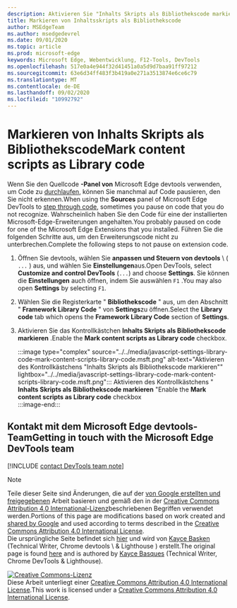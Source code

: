 ```yaml
---
description: Aktivieren Sie "Inhalts Skripts als Bibliothekscode markieren" aus Einstellungen > Framework-Bibliothekscode.
title: Markieren von Inhaltsskripts als Bibliothekscode
author: MSEdgeTeam
ms.author: msedgedevrel
ms.date: 09/01/2020
ms.topic: article
ms.prod: microsoft-edge
keywords: Microsoft Edge, Webentwicklung, F12-Tools, DevTools
ms.openlocfilehash: 517e0a4e944f32d41451a0a5d9d7baa91ff97212
ms.sourcegitcommit: 63e6d34ff483f3b419a0e271a3513874e6ce6c79
ms.translationtype: MT
ms.contentlocale: de-DE
ms.lasthandoff: 09/02/2020
ms.locfileid: "10992792"
---
```

<!-- Copyright Kayce Basques 

   Licensed under the Apache License, Version 2.0 (the "License");
   you may not use this file except in compliance with the License.
   You may obtain a copy of the License at

       https://www.apache.org/licenses/LICENSE-2.0

   Unless required by applicable law or agreed to in writing, software
   distributed under the License is distributed on an "AS IS" BASIS,
   WITHOUT WARRANTIES OR CONDITIONS OF ANY KIND, either express or implied.
   See the License for the specific language governing permissions and
   limitations under the License.  -->

# <span data-ttu-id="6c644-104">Markieren von Inhalts Skripts als Bibliothekscode</span><span class="sxs-lookup"><span data-stu-id="6c644-104">Mark content scripts as Library code</span></span>  

<span data-ttu-id="6c644-105">Wenn Sie den Quellcode **-Panel von** Microsoft Edge devtools verwenden, um Code zu [durchlaufen][DevToolsJavascriptStepThroughCode], können Sie manchmal auf Code pausieren, den Sie nicht erkennen.</span><span class="sxs-lookup"><span data-stu-id="6c644-105">When using the **Sources** panel of Microsoft Edge DevTools to [step through code][DevToolsJavascriptStepThroughCode], sometimes you pause on code that you do not recognize.</span></span>  <span data-ttu-id="6c644-106">Wahrscheinlich haben Sie den Code für eine der installierten Microsoft-Edge-Erweiterungen angehalten.</span><span class="sxs-lookup"><span data-stu-id="6c644-106">You probably paused on code for one of the Microsoft Edge Extensions that you installed.</span></span>  <span data-ttu-id="6c644-107">Führen Sie die folgenden Schritte aus, um den Erweiterungscode nicht zu unterbrechen.</span><span class="sxs-lookup"><span data-stu-id="6c644-107">Complete the following steps to not pause on extension code.</span></span>  

1.  <span data-ttu-id="6c644-108">Öffnen Sie devtools, wählen Sie **anpassen und Steuern von devtools** \ ( `...` \) aus, und wählen Sie **Einstellungen**aus.</span><span class="sxs-lookup"><span data-stu-id="6c644-108">Open DevTools, select **Customize and control DevTools** \(`...`\) and choose **Settings**.</span></span>  <span data-ttu-id="6c644-109">Sie können die **Einstellungen** auch öffnen, indem Sie auswählen `F1` .</span><span class="sxs-lookup"><span data-stu-id="6c644-109">You may also open **Settings** by selecting `F1`.</span></span>  

1.  <span data-ttu-id="6c644-110">Wählen Sie die Registerkarte " **Bibliothekscode** " aus, um den Abschnitt " **Framework Library Code** " von **Settings**zu öffnen.</span><span class="sxs-lookup"><span data-stu-id="6c644-110">Select the **Library code** tab which opens the **Framework Library Code** section of **Settings**.</span></span>  
1.  <span data-ttu-id="6c644-111">Aktivieren Sie das Kontrollkästchen **Inhalts Skripts als Bibliothekscode markieren** .</span><span class="sxs-lookup"><span data-stu-id="6c644-111">Enable the **Mark content scripts as Library code** checkbox.</span></span>  
    
    :::image type="complex" source="../../media/javascript-settings-library-code-mark-content-scripts-library-code.msft.png" alt-text="Aktivieren des Kontrollkästchens "Inhalts Skripts als Bibliothekscode markieren"" lightbox="../../media/javascript-settings-library-code-mark-content-scripts-library-code.msft.png":::
       <span data-ttu-id="6c644-113">Aktivieren des Kontrollkästchens " **Inhalts Skripts als Bibliothekscode markieren** "</span><span class="sxs-lookup"><span data-stu-id="6c644-113">Enable the **Mark content scripts as Library code** checkbox</span></span>  
    :::image-end:::  
    
## <span data-ttu-id="6c644-114">Kontakt mit dem Microsoft Edge devtools-Team</span><span class="sxs-lookup"><span data-stu-id="6c644-114">Getting in touch with the Microsoft Edge DevTools team</span></span>  

[!INCLUDE [contact DevTools team note](../../includes/contact-devtools-team-note.md)]  

<!-- links -->  

[DevToolsJavascriptStepThroughCode]: ../index.md#step-4-step-through-the-code "Schritt 4: schrittweise durch den Code – erste Schritte mit dem Debuggen von JavaScript in Microsoft Edge devtools | Microsoft docs"  

> [!NOTE]
> <span data-ttu-id="6c644-116">Teile dieser Seite sind Änderungen, die auf der [von Google erstellten und freigegebenen][GoogleSitePolicies] Arbeit basieren und gemäß den in der [Creative Commons Attribution 4,0 International-Lizenz][CCA4IL]beschriebenen Begriffen verwendet werden.</span><span class="sxs-lookup"><span data-stu-id="6c644-116">Portions of this page are modifications based on work created and [shared by Google][GoogleSitePolicies] and used according to terms described in the [Creative Commons Attribution 4.0 International License][CCA4IL].</span></span>  
> <span data-ttu-id="6c644-117">Die ursprüngliche Seite befindet sich [hier](https://developers.google.com/web/tools/chrome-devtools/javascript/guides/blackbox-chrome-extension-scripts) und wird von [Kayce Basken][KayceBasques] (Technical Writer, Chrome devtools \ & Lighthouse \) erstellt.</span><span class="sxs-lookup"><span data-stu-id="6c644-117">The original page is found [here](https://developers.google.com/web/tools/chrome-devtools/javascript/guides/blackbox-chrome-extension-scripts) and is authored by [Kayce Basques][KayceBasques] \(Technical Writer, Chrome DevTools \& Lighthouse\).</span></span>  

[![Creative Commons-Lizenz][CCby4Image]][CCA4IL]  
<span data-ttu-id="6c644-119">Diese Arbeit unterliegt einer [Creative Commons Attribution 4.0 International License][CCA4IL].</span><span class="sxs-lookup"><span data-stu-id="6c644-119">This work is licensed under a [Creative Commons Attribution 4.0 International License][CCA4IL].</span></span>  

[CCA4IL]: https://creativecommons.org/licenses/by/4.0  
[CCby4Image]: https://i.creativecommons.org/l/by/4.0/88x31.png  
[GoogleSitePolicies]: https://developers.google.com/terms/site-policies  
[KayceBasques]: https://developers.google.com/web/resources/contributors/kaycebasques  
